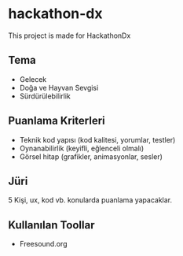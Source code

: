 # hackathon-dx

This project is made for HackathonDx

## Tema

- Gelecek
- Doğa ve Hayvan Sevgisi
- Sürdürülebilirlik

## Puanlama Kriterleri

- Teknik kod yapısı (kod kalitesi, yorumlar, testler)
- Oynanabilirlik (keyifli, eğlenceli olmalı)
- Görsel hitap (grafikler, animasyonlar, sesler)

## Jüri

5 Kişi, ux, kod vb. konularda puanlama yapacaklar.

## Kullanılan Toollar
- Freesound.org
